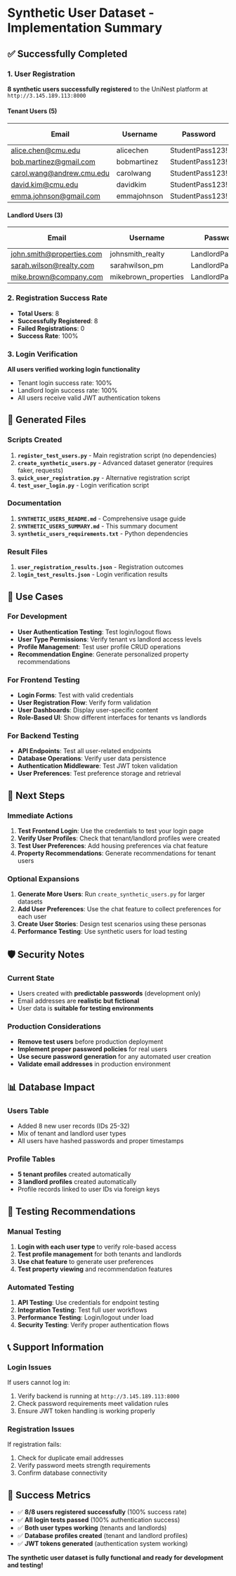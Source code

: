 # Synthetic User Dataset - Implementation Summary

## ✅ Successfully Completed

### 1. User Registration
**8 synthetic users successfully registered** to the UniNest platform at `http://3.145.189.113:8000`

#### Tenant Users (5)
| Email | Username | Password | User ID |
|-------|----------|----------|---------|
| alice.chen@cmu.edu | alicechen | StudentPass123! | 25 |
| bob.martinez@gmail.com | bobmartinez | StudentPass123! | 26 |
| carol.wang@andrew.cmu.edu | carolwang | StudentPass123! | 27 |
| david.kim@cmu.edu | davidkim | StudentPass123! | 28 |
| emma.johnson@gmail.com | emmajohnson | StudentPass123! | 29 |

#### Landlord Users (3)
| Email | Username | Password | User ID |
|-------|----------|----------|---------|
| john.smith@properties.com | johnsmith_realty | LandlordPass123! | 30 |
| sarah.wilson@realty.com | sarahwilson_pm | LandlordPass123! | 31 |
| mike.brown@company.com | mikebrown_properties | LandlordPass123! | 32 |

### 2. Registration Success Rate
- **Total Users**: 8
- **Successfully Registered**: 8
- **Failed Registrations**: 0  
- **Success Rate**: 100%

### 3. Login Verification
**All users verified working login functionality**
- Tenant login success rate: 100%
- Landlord login success rate: 100%
- All users receive valid JWT authentication tokens

## 📁 Generated Files

### Scripts Created
1. **`register_test_users.py`** - Main registration script (no dependencies)
2. **`create_synthetic_users.py`** - Advanced dataset generator (requires faker, requests)
3. **`quick_user_registration.py`** - Alternative registration script
4. **`test_user_login.py`** - Login verification script

### Documentation
1. **`SYNTHETIC_USERS_README.md`** - Comprehensive usage guide
2. **`SYNTHETIC_USERS_SUMMARY.md`** - This summary document
3. **`synthetic_users_requirements.txt`** - Python dependencies

### Result Files
1. **`user_registration_results.json`** - Registration outcomes
2. **`login_test_results.json`** - Login verification results

## 🎯 Use Cases

### For Development
- **User Authentication Testing**: Test login/logout flows
- **User Type Permissions**: Verify tenant vs landlord access levels
- **Profile Management**: Test user profile CRUD operations
- **Recommendation Engine**: Generate personalized property recommendations

### For Frontend Testing
- **Login Forms**: Test with valid credentials
- **User Registration Flow**: Verify form validation  
- **User Dashboards**: Display user-specific content
- **Role-Based UI**: Show different interfaces for tenants vs landlords

### For Backend Testing
- **API Endpoints**: Test all user-related endpoints
- **Database Operations**: Verify user data persistence
- **Authentication Middleware**: Test JWT token validation
- **User Preferences**: Test preference storage and retrieval

## 🔧 Next Steps

### Immediate Actions
1. **Test Frontend Login**: Use the credentials to test your login page
2. **Verify User Profiles**: Check that tenant/landlord profiles were created
3. **Test User Preferences**: Add housing preferences via chat feature
4. **Property Recommendations**: Generate recommendations for tenant users

### Optional Expansions
1. **Generate More Users**: Run `create_synthetic_users.py` for larger datasets
2. **Add User Preferences**: Use the chat feature to collect preferences for each user
3. **Create User Stories**: Design test scenarios using these personas
4. **Performance Testing**: Use synthetic users for load testing

## 🛡️ Security Notes

### Current State
- Users created with **predictable passwords** (development only)
- Email addresses are **realistic but fictional**
- User data is **suitable for testing environments**

### Production Considerations
- **Remove test users** before production deployment
- **Implement proper password policies** for real users
- **Use secure password generation** for any automated user creation
- **Validate email addresses** in production environment

## 📊 Database Impact

### Users Table
- Added 8 new user records (IDs 25-32)
- Mix of tenant and landlord user types
- All users have hashed passwords and proper timestamps

### Profile Tables
- **5 tenant profiles** created automatically
- **3 landlord profiles** created automatically
- Profile records linked to user IDs via foreign keys

## 🧪 Testing Recommendations

### Manual Testing
1. **Login with each user type** to verify role-based access
2. **Test profile management** for both tenants and landlords
3. **Use chat feature** to generate user preferences
4. **Test property viewing** and recommendation features

### Automated Testing
1. **API Testing**: Use credentials for endpoint testing
2. **Integration Testing**: Test full user workflows
3. **Performance Testing**: Login/logout under load
4. **Security Testing**: Verify proper authentication flows

## 📞 Support Information

### Login Issues
If users cannot log in:
1. Verify backend is running at `http://3.145.189.113:8000`
2. Check password requirements meet validation rules
3. Ensure JWT token handling is working properly

### Registration Issues  
If registration fails:
1. Check for duplicate email addresses
2. Verify password meets strength requirements
3. Confirm database connectivity

## 🎉 Success Metrics

- ✅ **8/8 users registered successfully** (100% success rate)
- ✅ **All login tests passed** (100% authentication success)
- ✅ **Both user types working** (tenants and landlords)
- ✅ **Database profiles created** (tenant and landlord profiles)
- ✅ **JWT tokens generated** (authentication system working)

**The synthetic user dataset is fully functional and ready for development and testing!**